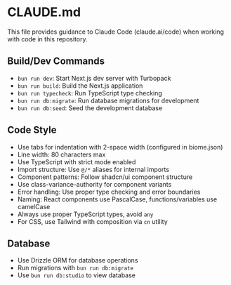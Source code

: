 # CLAUDE.md

This file provides guidance to Claude Code (claude.ai/code) when working with code in this repository.

## Build/Dev Commands
- `bun run dev`: Start Next.js dev server with Turbopack
- `bun run build`: Build the Next.js application
- `bun run typecheck`: Run TypeScript type checking
- `bun run db:migrate`: Run database migrations for development
- `bun run db:seed`: Seed the development database

## Code Style
- Use tabs for indentation with 2-space width (configured in biome.json)
- Line width: 80 characters max
- Use TypeScript with strict mode enabled
- Import structure: Use `@/*` aliases for internal imports
- Component patterns: Follow shadcn/ui component structure
- Use class-variance-authority for component variants
- Error handling: Use proper type checking and error boundaries
- Naming: React components use PascalCase, functions/variables use camelCase
- Always use proper TypeScript types, avoid `any`
- For CSS, use Tailwind with composition via `cn` utility

## Database
- Use Drizzle ORM for database operations
- Run migrations with `bun run db:migrate`
- Use `bun run db:studio` to view database